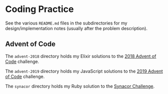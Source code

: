 # Coding Practice

See the various `README.md` files in the subdirectories for my design/implementation notes (usually after the problem description).

## Advent of Code

The `advent-2018` directory holds my Elixir solutions to the [2018 Advent of Code](https://adventofcode.com/2018/) challenge.

The `advent-2019` directory holds my JavaScript solutions to the [2019 Advent of Code](https://adventofcode.com/2019/) challenge.

The `synacor` directory holds my Ruby solution to the [Synacor Challenge](https://challenge.synacor.com/).
